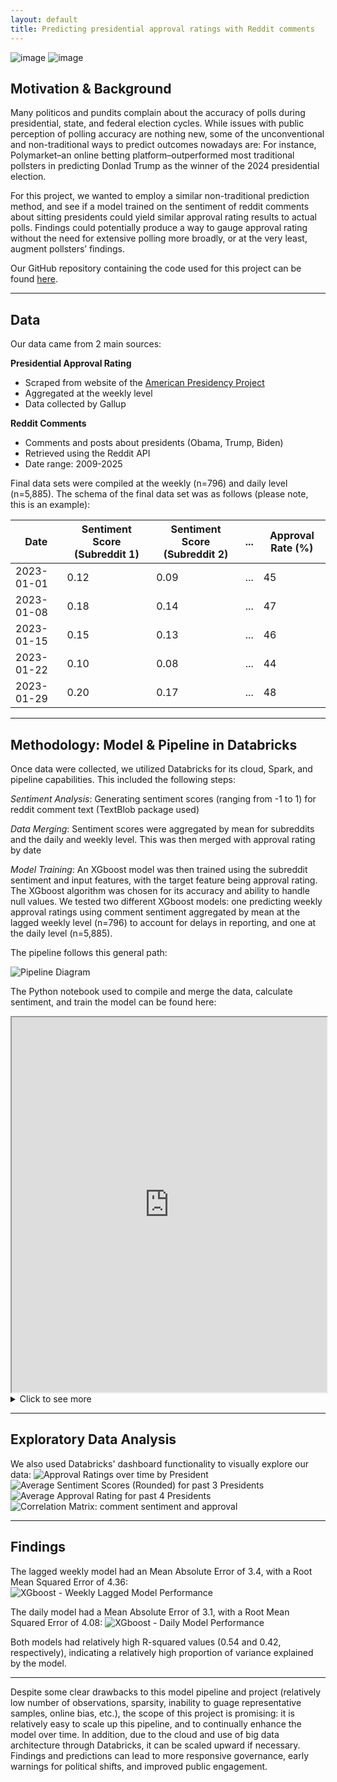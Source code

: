 ```yaml
---
layout: default
title: Predicting presidential approval ratings with Reddit comments
---
```


![image](/visuals/download.png)
![image](/visuals/president_seal.jpg)

## Motivation & Background
Many politicos and pundits complain about the accuracy of polls during presidential, state, and federal election cycles. While issues with public perception of polling accuracy are nothing new, some of the unconventional and non-traditional ways to predict outcomes nowadays are: For instance, Polymarket–an online betting platform–outperformed most traditional pollsters in predicting Donlad Trump as the winner of the 2024 presidential election. 

For this project, we wanted to employ a similar non-traditional prediction method, and see if a model trained on the sentiment of reddit comments about sitting presidents could yield similar approval rating results to actual polls. Findings could potentially produce a way to gauge approval rating without the need for extensive polling more broadly, or at the very least, augment pollsters’ findings. 

Our GitHub repository containing the code used for this project can be found [here](https://github.com/holtcochran/PPOL5206-FinalProject/tree/main). 

---
## Data
Our data came from 2 main sources: 

**Presidential Approval Rating**
- Scraped from website of the [American Presidency Project](https://www.presidency.ucsb.edu/statistics/data/presidential-job-approval-all-data)
- Aggregated at the weekly level
- Data collected by Gallup
  
**Reddit Comments**
- Comments and posts about presidents (Obama, Trump, Biden)
- Retrieved using the Reddit API
- Date range: 2009-2025

Final data sets were compiled at the weekly (n=796) and daily level (n=5,885). The schema of the final data set was as follows (please note, this is an example):

| Date       | Sentiment Score (Subreddit 1) | Sentiment Score (Subreddit 2) | ... | Approval Rate (%) |
|------------|-------------------------------|-------------------------------|-----|--------------------|
| 2023-01-01 | 0.12                          | 0.09                          | ... | 45                 |
| 2023-01-08 | 0.18                          | 0.14                          | ... | 47                 |
| 2023-01-15 | 0.15                          | 0.13                          | ... | 46                 |
| 2023-01-22 | 0.10                          | 0.08                          | ... | 44                 |
| 2023-01-29 | 0.20                          | 0.17                          | ... | 48                 |


---
## Methodology: Model & Pipeline in Databricks
Once data were collected, we utilized Databricks for its cloud, Spark, and pipeline capabilities. This included the following steps:

*Sentiment Analysis*: Generating sentiment scores (ranging from -1 to 1) for reddit comment text (TextBlob package used)

*Data Merging*: Sentiment scores were aggregated by mean for subreddits and the daily and weekly level. This was then merged with approval rating by date

*Model Training*: An XGboost model was then trained using the subreddit sentiment and input features, with the target feature being approval rating. The XGboost algorithm was chosen for its accuracy and ability to handle null values. We tested two different XGboost models: one predicting weekly approval ratings using comment sentiment aggregated by mean at the lagged weekly level (n=796) to account for delays in reporting, and one at the daily level (n=5,885). 

The pipeline follows this general path:

![Pipeline Diagram](visuals/pipeline_databricks.png)

The Python notebook used to compile and merge the data, calculate sentiment, and train the model can be found here:
<iframe src="https://sec178.github.io/ppol5206_presapproval.github.io/code/sentiment_approval_pipeline.html" width="100%" height="600px"></iframe>

<details>
  <summary>Click to see more</summary>
  Here is the content inside the dropdown!
  You can put anything here, like text, images, or other links.
</details>

---
## Exploratory Data Analysis

We also used Databricks' dashboard functionality to visually explore our data:
![Approval Ratings over time by President](visuals/pres_approval_overtime.png) 
![Average Sentiment Scores (Rounded) for past 3 Presidents](visuals/pres_sentiment_avg.png)
![Average Approval Rating for past 4 Presidents](visuals/pres_approval_avg.png)
![Correlation Matrix: comment sentiment and approval](visuals/corr_matrix.png)


---
## Findings

The lagged weekly model had an Mean Absolute Error of 3.4, with a Root Mean Squared Error of 4.36:  
![XGboost - Weekly Lagged Model Performance](visuals/model_lag_weekly.png)

The daily model had a Mean Absolute Error of 3.1, with a Root Mean Squared Error of 4.08:
![XGboost - Daily Model Performance](visuals/model_daily.png)

Both models had relatively high R-squared values (0.54 and 0.42, respectively), indicating a relatively high proportion of variance explained by the model. 

---
Despite some clear drawbacks to this model pipeline and project (relatively low number of observations, sparsity, inability to guage representative samples, online bias, etc.), the scope of this project is promising: it is relatively easy to scale up this pipeline, and to continually enhance the model over time. In addition, due to the cloud and use of big data architecture through Databricks, it can be scaled upward if necessary. Findings and predictions can lead to more responsive governance, early warnings for political shifts, and improved public engagement.

